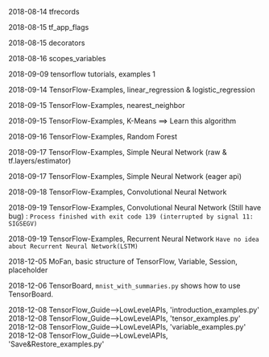 2018-08-14 tfrecords

2018-08-15 tf_app_flags

2018-08-15 decorators

2018-08-16 scopes_variables

2018-09-09 tensorflow tutorials, examples 1

2018-09-14 TensorFlow-Examples, linear_regression & logistic_regression

2018-09-15 TensorFlow-Examples, nearest_neighbor

2018-09-15 TensorFlow-Examples, K-Means ==> Learn this algorithm

2018-09-16 TensorFlow-Examples, Random Forest

2018-09-17 TensorFlow-Examples, Simple Neural Network (raw & tf.layers/estimator)

2018-09-17 TensorFlow-Examples, Simple Neural Network (eager api)

2018-09-18 TensorFlow-Examples, Convolutional Neural Network

2018-09-19 TensorFlow-Examples, Convolutional Neural Network (Still have bug) :
`Process finished with exit code 139 (interrupted by signal 11: SIGSEGV)`

2018-09-19 TensorFlow-Examples, Recurrent Neural Network `Have no idea about Recurrent Neural Network(LSTM)`

2018-12-05 MoFan, basic structure of TensorFlow, Variable, Session, placeholder

2018-12-06 TensorBoard, `mnist_with_summaries.py` shows how to use TensorBoard.

2018-12-08 TensorFlow_Guide-->LowLevelAPIs, 'introduction_examples.py'  <br />
2018-12-08 TensorFlow_Guide-->LowLevelAPIs, 'tensor_examples.py'        <br />
2018-12-08 TensorFlow_Guide-->LowLevelAPIs, 'variable_examples.py'      <br />
2018-12-08 TensorFlow_Guide-->LowLevelAPIs, 'Save&Restore_examples.py'  <br />